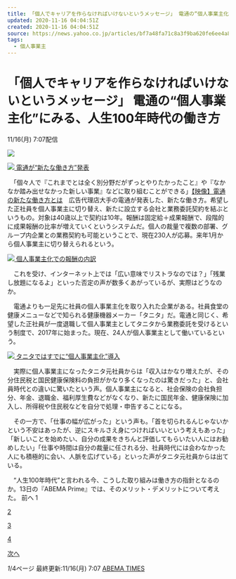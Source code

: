 ```yaml
---
title: 「個人でキャリアを作らなければいけないというメッセージ」 電通の“個人事業主化”にみる、人生100年時代の働き方（ABEMA TIMES）
updated: 2020-11-16 04:04:51Z
created: 2020-11-16 04:04:51Z
source: https://news.yahoo.co.jp/articles/bf7a48fa71c8a3f9ba620fe6ee4a86cdf5d1cbf3
tags:
  - 個人事業主
---
```


# 「個人でキャリアを作らなければいけないというメッセージ」 電通の“個人事業主化”にみる、人生100年時代の働き方

11/16(月) 7:07配信

[![](https://s.yimg.jp/images/news/cobranding/abema.png)](https://times.abema.tv/)

[![](https://amd-pctr.c.yimg.jp/r/iwiz-amd/20201116-00010001-abema-000-1-view.jpg?w=640&h=358&q=90&exp=10800&pri=l) 電通が“新たな働き方”発表](https://news.yahoo.co.jp/articles/bf7a48fa71c8a3f9ba620fe6ee4a86cdf5d1cbf3/images/000)

　「個々人で『これまでとは全く別分野だがずっとやりたかったこと』や『なかなか踏み出せなかった新しい事業』などに取り組むことができる」[【映像】電通の新たな働き方とは](https://abema.tv/video/episode/89-66_s99_p2372?utm_medium=web&utm_source=abematimes&utm_campaign=times_yahoo)　広告代理店大手の電通が発表した、新たな働き方。希望した正社員を個人事業主に切り替え、新たに設立する会社と業務委託契約を結ぶというもの。対象は40歳以上で契約は10年。報酬は固定給＋成果報酬で、段階的に成果報酬の比率が増えていくというシステムだ。個人の裁量で複数の部署、グループ内企業との業務契約も可能ということで、現在230人が応募。来年1月から個人事業主に切り替えられるという。

[![](https://amd-pctr.c.yimg.jp/r/iwiz-amd/20201116-00010001-abema-001-1-view.jpg?w=640&h=358&q=90&exp=10800&pri=l) 個人事業主化での報酬の内訳](https://news.yahoo.co.jp/articles/bf7a48fa71c8a3f9ba620fe6ee4a86cdf5d1cbf3/images/001)

　これを受け、インターネット上では「広い意味でリストラなのでは？」「残業し放題になるよ」といった否定の声が数多くあがっているが、実際はどうなのか。

　電通よりも一足先に社員の個人事業主化を取り入れた企業がある。社員食堂の健康メニューなどで知られる健康機器メーカー「タニタ」だ。電通と同じく、希望した正社員が一度退職して個人事業主としてタニタから業務委託を受けるという制度で、2017年に始まった。現在、24人が個人事業主として働いているという。

[![](https://amd-pctr.c.yimg.jp/r/iwiz-amd/20201116-00010001-abema-002-1-view.jpg?w=640&h=358&q=90&exp=10800&pri=l) タニタではすでに“個人事業主化”導入](https://news.yahoo.co.jp/articles/bf7a48fa71c8a3f9ba620fe6ee4a86cdf5d1cbf3/images/002)

　実際に個人事業主になったタニタ元社員からは「収入はかなり増えたが、その分住民税と国民健康保険料の負担がかなり多くなったのは驚きだった」と、会社員時代との違いに驚いたという声。個人事業主になると、社会保険の会社負担分、年金、退職金、福利厚生費などがなくなり、新たに国民年金、健康保険に加入し、所得税や住民税などを自分で処理・申告することになる。

　その一方で、「仕事の幅が広がった」という声も。「首を切られるんじゃないかという不安はあったが、逆にスキルさえ身につければいいという考えもあった」「新しいことを始めたい、自分の成果をきちんと評価してもらいたい人にはお勧めしたい」「仕事や時間は自分の裁量に任される分、社員時代には会わなかった人にも積極的に会い、人脈を広げている」といった声がタニタ元社員からは出ている。

　“人生100年時代”と言われる今、こうした取り組みは働き方の指針となるのか。13日の『ABEMA Prime』では、そのメリット・デメリットについて考えた。
前へ
1

[2](https://news.yahoo.co.jp/articles/bf7a48fa71c8a3f9ba620fe6ee4a86cdf5d1cbf3?page=2)

[3](https://news.yahoo.co.jp/articles/bf7a48fa71c8a3f9ba620fe6ee4a86cdf5d1cbf3?page=3)

[4](https://news.yahoo.co.jp/articles/bf7a48fa71c8a3f9ba620fe6ee4a86cdf5d1cbf3?page=4)

[次へ](https://news.yahoo.co.jp/articles/bf7a48fa71c8a3f9ba620fe6ee4a86cdf5d1cbf3?page=2)

*1*/4ページ
最終更新:11/16(月) 7:07
[ABEMA TIMES](https://news.yahoo.co.jp/media/abema)